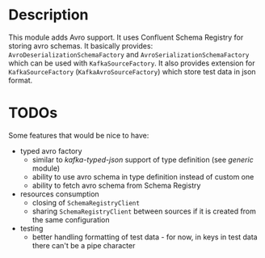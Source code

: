 # Description

This module adds Avro support. It uses Confluent Schema Registry for storing avro schemas. It basically provides:
`AvroDeserializationSchemaFactory` and `AvroSerializationSchemaFactory` which can be used with `KafkaSourceFactory`.
It also provides extension for `KafkaSourceFactory` (`KafkaAvroSourceFactory`) which store test data in json format.

# TODOs

Some features that would be nice to have:
* typed avro factory
  * similar to *kafka-typed-json* support of type definition (see *generic* module)
  * ability to use avro schema in type definition instead of custom one
  * ability to fetch avro schema from Schema Registry
* resources consumption
  * closing of `SchemaRegistryClient`
  * sharing `SchemaRegistryClient` between sources if it is created from the same configuration
* testing
  * better handling formatting of test data - for now, in keys in test data there can't be a pipe character